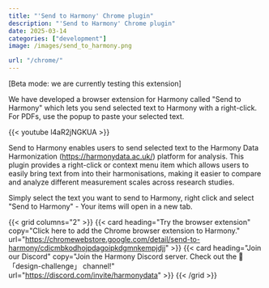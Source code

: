 ```yaml
---
title: "'Send to Harmony' Chrome plugin"
description: "'Send to Harmony' Chrome plugin"
date: 2025-03-14
categories: ["development"]
image: /images/send_to_harmony.png

url: "/chrome/"
---
```


[Beta mode: we are currently testing this extension]

We have developed a browser extension for Harmony called "Send to Harmony" which lets you send selected text to Harmony with a right-click. For PDFs, use the popup to paste your selected text.

{{< youtube l4aR2jNGKUA >}}



Send to Harmony enables users to send selected text to the Harmony Data Harmonization (https://harmonydata.ac.uk/) platform for analysis. This plugin provides a right-click or context menu item which allows users to easily bring text from  into their harmonisations, making it easier to compare and analyze different measurement scales across research studies.

Simply select the text you want to send to Harmony, right click and select "Send to Harmony" - Your items will open in a new tab.


{{< grid columns="2" >}}
  {{< card heading="Try the browser extension" copy="Click here to add the Chrome browser extension to Harmony." url="https://chromewebstore.google.com/detail/send-to-harmony/cdicmbkodhojpdagoipkdgmnkempjdjj" >}}
  {{< card heading="Join our Discord" copy="Join the Harmony Discord server. Check out the 🏅「design-challenge」 channel!" url="https://discord.com/invite/harmonydata" >}}
{{< /grid >}}



